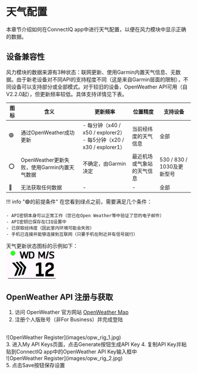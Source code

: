 # 天气配置
本章节介绍如何在ConnectIQ app中进行天气配置，以便在风力模块中显示正确的数据。

## 设备兼容性
风力模块的数据来源有3种状态：联网更新、使用Garmin内置天气信息、无数据。由于新老设备对不同API的支持程度不同（这是来自Garmin层面的限制），不同设备可以支持部分或全部模式。对于较旧的设备，OpenWeather API可用（自V2.2.0起），但更新频率较低。具体支持详情见下表。

| 图标 | 含义 | 更新频率 | 位置精度 | 支持设备 |
|------------|-------------------------------------------|------------------|--------------------------------------|-----------------------------------------|
| 🟢 | 通过OpenWeather成功更新 | - 每分钟（x40 / x50 / explorer2）<br> - 每5分钟（x20 / x30 / explorer1） | 当前经纬度的天气信息 | 全部 |
| ⭕ | OpenWeather更新失败，使用Garmin内置天气数据 | 不确定，由Garmin决定 | 最近机场或气象站的天气信息 | 530 / 830 / 1030及更新型号 |
| 🔴 | 无法获取任何数据 | - | - | 全部 |

!!! info "🟢的前提条件"
    在您看到绿点之前，需要满足几个条件：

    - API密钥本身可以正常工作（您已在Open Weather等中验证了您的电子邮件）
    - API密钥已保存在CIQ设置中
    - 已获取经纬度（因此室内环境可能会失败）
    - 手机已连接并能够连接到互联网（只要手机在附近并有信号就行）

天气更新状态图标的示例如下：
<br>
![wind example](images/wd_example.jpg)

## OpenWeather API 注册与获取
1. 访问 OpenWeather 官方网站 [OpenWeather Map](https://openweathermap.org/)
2. 注册个人版账号（非For Business）并完成登陆
<br>
![OpenWeather Register](images/opw_rig_1.jpg)
<br>
3. 进入My API Keys页面，点击Generate按钮生成API Key
4. 复制API Key并粘贴到ConnectIQ app中的OpenWeather API Key输入框中
<br>
![OpenWeather Register](images/opw_rig_2.jpg)
<br>
5. 点击Save按钮保存设置

